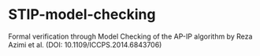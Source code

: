 # STIP-model-checking
Formal verification through Model Checking of the AP-IP algorithm by Reza Azimi et al. (DOI: 10.1109/ICCPS.2014.6843706)
